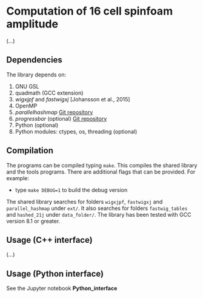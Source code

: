 # Computation of 16 cell spinfoam amplitude

(...)

## Dependencies

The library depends on:

1. GNU GSL
2. quadmath (GCC extension)
3. _wigxjpf_ and _fastwigxj_ [Johansson et al., 2015]
4. OpenMP
5. _parallelhashmap_  [Git repository](https://github.com/greg7mdp/parallel-hashmap) 
6. _progressbar_ (optional) [Git repository](https://github.com/gipert/progressbar) 
7. Python (optional)
8. Python modules: ctypes, os, threading (optional)

## Compilation

The programs can be compiled typing `make`. This compiles the shared library and the tools programs. There are additional flags that can be provided. For example:

- type `make DEBUG=1` to build the debug version

The shared library searches for folders `wigxjpf`, `fastwigxj` and `parallel_hashmap` under `ext/`. It also searches for folders `fastwig_tables` and `hashed_21j` under `data_folder/`.
The library has been tested with GCC version 8.1 or greater.


## Usage (C++ interface)

(...)

## Usage (Python interface)

See the Jupyter notebook **Python_interface**
